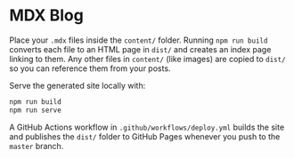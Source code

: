 # MDX Blog

Place your `.mdx` files inside the `content/` folder. Running `npm run build` converts each file to an HTML page in `dist/` and creates an index page linking to them. Any other files in `content/` (like images) are copied to `dist/` so you can reference them from your posts.

Serve the generated site locally with:

```bash
npm run build
npm run serve
```

A GitHub Actions workflow in `.github/workflows/deploy.yml` builds the site and publishes the `dist/` folder to GitHub Pages whenever you push to the `master` branch.

